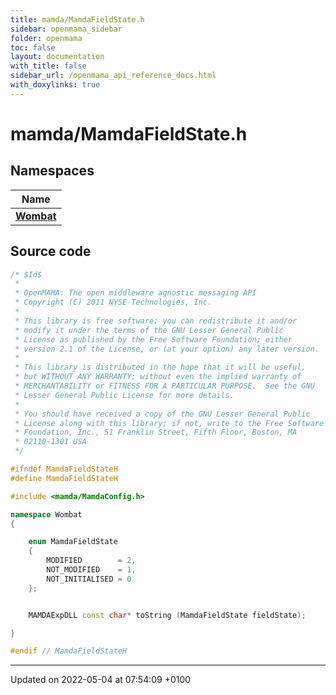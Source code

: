 ```yaml
---
title: mamda/MamdaFieldState.h
sidebar: openmama_sidebar
folder: openmama
toc: false
layout: documentation
with_title: false
sidebar_url: /openmama_api_reference_docs.html
with_doxylinks: true
---
```


# mamda/MamdaFieldState.h



## Namespaces

| Name           |
| -------------- |
| **[Wombat](namespaceWombat.html)**  |




## Source code

```cpp
/* $Id$
 *
 * OpenMAMA: The open middleware agnostic messaging API
 * Copyright (C) 2011 NYSE Technologies, Inc.
 *
 * This library is free software; you can redistribute it and/or
 * modify it under the terms of the GNU Lesser General Public
 * License as published by the Free Software Foundation; either
 * version 2.1 of the License, or (at your option) any later version.
 *
 * This library is distributed in the hope that it will be useful,
 * but WITHOUT ANY WARRANTY; without even the implied warranty of
 * MERCHANTABILITY or FITNESS FOR A PARTICULAR PURPOSE.  See the GNU
 * Lesser General Public License for more details.
 *
 * You should have received a copy of the GNU Lesser General Public
 * License along with this library; if not, write to the Free Software
 * Foundation, Inc., 51 Franklin Street, Fifth Floor, Boston, MA
 * 02110-1301 USA
 */

#ifndef MamdaFieldStateH
#define MamdaFieldStateH

#include <mamda/MamdaConfig.h>

namespace Wombat
{

    enum MamdaFieldState
    {
        MODIFIED        = 2,
        NOT_MODIFIED    = 1,
        NOT_INITIALISED = 0
    };


    MAMDAExpDLL const char* toString (MamdaFieldState fieldState);

}

#endif // MamdaFieldStateH
```


-------------------------------

Updated on 2022-05-04 at 07:54:09 +0100
